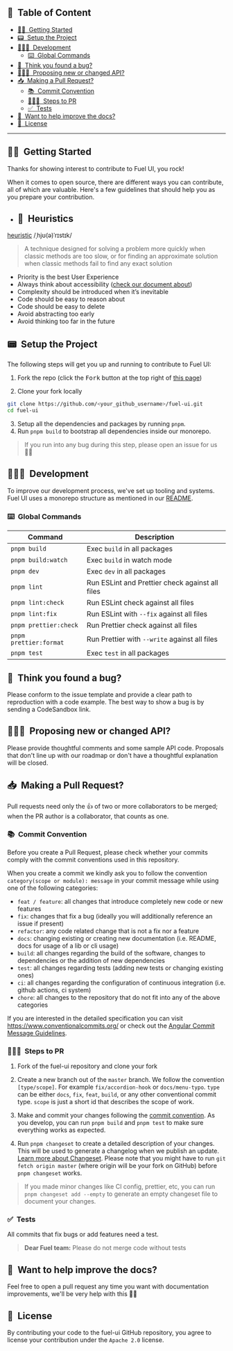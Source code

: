 <h2>📝&nbsp; Table of Content</h2>

- [🙋🏻&nbsp; Getting Started](#-getting-started)
- [📟&nbsp; Setup the Project](#-setup-the-project)
- [👨🏻‍💻&nbsp; Development](#-development)
  - [⌨️&nbsp; Global Commands](#️-global-commands)
- [🐞&nbsp; Think you found a bug?](#-think-you-found-a-bug)
- [🙋🏻‍♂️&nbsp; Proposing new or changed API?](#️-proposing-new-or-changed-api)
- [📥&nbsp; Making a Pull Request?](#-making-a-pull-request)
  - [📚&nbsp; Commit Convention](#-commit-convention)
  - [🚶🏻‍♂️&nbsp; Steps to PR](#️-steps-to-pr)
  - [✅&nbsp; Tests](#-tests)
- [📃&nbsp; Want to help improve the docs?](#-want-to-help-improve-the-docs)
- [📜&nbsp; License](#-license)

---

## 🙋🏻&nbsp; Getting Started

Thanks for showing interest to contribute to Fuel UI, you rock!

When it comes to open source, there are different ways you can contribute, all
of which are valuable. Here's a few guidelines that should help you as you
prepare your contribution.

- ## 📖&nbsp; Heuristics

[heuristic](<https://en.wikipedia.org/wiki/Heuristic_(computer_science)>)
/ˌhjʊ(ə)ˈrɪstɪk/

> A technique designed for solving a problem more quickly when classic methods are too slow, or for finding an approximate solution when classic methods fail to find any exact solution

- Priority is the best User Experience
- Always think about accessibility ([check our document about](./ACCESSIBILITY.md))
- Complexity should be introduced when it’s inevitable
- Code should be easy to reason about
- Code should be easy to delete
- Avoid abstracting too early
- Avoid thinking too far in the future

## 📟&nbsp; Setup the Project

The following steps will get you up and running to contribute to Fuel UI:

1. Fork the repo (click the <kbd>Fork</kbd> button at the top right of
   [this page](https://github.com/fuellabs/fuel-ui))

2. Clone your fork locally

```sh
git clone https://github.com/<your_github_username>/fuel-ui.git
cd fuel-ui
```

3. Setup all the dependencies and packages by running `pnpm`.
4. Run `pnpm build` to bootstrap all dependencies inside our monorepo.

> If you run into any bug during this step, please open an issue for us 🙏🏻

## 👨🏻‍💻&nbsp; Development

To improve our development process, we've set up tooling and systems. Fuel UI
uses a monorepo structure as mentioned in our [README](./README#tools).

### ⌨️&nbsp; Global Commands

| Command                | Description                                     |
| ---------------------- | ----------------------------------------------- |
| `pnpm build`           | Exec `build` in all packages                    |
| `pnpm build:watch`     | Exec `build` in watch mode                      |
| `pnpm dev`             | Exec `dev` in all packages                      |
| `pnpm lint`            | Run ESLint and Prettier check against all files |
| `pnpm lint:check`      | Run ESLint check against all files              |
| `pnpm lint:fix`        | Run ESLint with `--fix` against all files       |
| `pnpm prettier:check`  | Run Prettier check against all files            |
| `pnpm prettier:format` | Run Prettier with `--write` against all files   |
| `pnpm test`            | Exec `test` in all packages                     |

## 🐞&nbsp; Think you found a bug?

Please conform to the issue template and provide a clear path to reproduction
with a code example. The best way to show a bug is by sending a CodeSandbox
link.

## 🙋🏻‍♂️&nbsp; Proposing new or changed API?

Please provide thoughtful comments and some sample API code. Proposals that
don't line up with our roadmap or don't have a thoughtful explanation will be
closed.

## 📥&nbsp; Making a Pull Request?

Pull requests need only the :+1: of two or more collaborators to be merged; when
the PR author is a collaborator, that counts as one.

### 📚&nbsp; Commit Convention

Before you create a Pull Request, please check whether your commits comply with
the commit conventions used in this repository.

When you create a commit we kindly ask you to follow the convention
`category(scope or module): message` in your commit message while using one of
the following categories:

- `feat / feature`: all changes that introduce completely new code or new
  features
- `fix`: changes that fix a bug (ideally you will additionally reference an
  issue if present)
- `refactor`: any code related change that is not a fix nor a feature
- `docs`: changing existing or creating new documentation (i.e. README, docs for
  usage of a lib or cli usage)
- `build`: all changes regarding the build of the software, changes to
  dependencies or the addition of new dependencies
- `test`: all changes regarding tests (adding new tests or changing existing
  ones)
- `ci`: all changes regarding the configuration of continuous integration (i.e.
  github actions, ci system)
- `chore`: all changes to the repository that do not fit into any of the above
  categories

If you are interested in the detailed specification you can visit
https://www.conventionalcommits.org/ or check out the
[Angular Commit Message Guidelines](https://github.com/angular/angular/blob/22b96b9/CONTRIBUTING.md#-commit-message-guidelines).

### 🚶🏻‍♂️&nbsp; Steps to PR

1. Fork of the fuel-ui repository and clone your fork

2. Create a new branch out of the `master` branch. We follow the convention
   `[type/scope]`. For example `fix/accordion-hook` or `docs/menu-typo`. `type`
   can be either `docs`, `fix`, `feat`, `build`, or any other conventional
   commit type. `scope` is just a short id that describes the scope of work.

3. Make and commit your changes following the
   [commit convention](https://github.com/fuellabs/fuel-ui/blob/master/CONTRIBUTING.md#commit-convention).
   As you develop, you can run `pnpm build` and
   `pnpm test` to make sure everything works as expected.

4. Run `pnpm changeset` to create a detailed description of your changes. This
   will be used to generate a changelog when we publish an update.
   [Learn more about Changeset](https://github.com/atlassian/changesets/tree/master/packages/cli).
   Please note that you might have to run `git fetch origin master` (where
   origin will be your fork on GitHub) before `pnpm changeset` works.

> If you made minor changes like CI config, prettier, etc, you can run
> `pnpm changeset add --empty` to generate an empty changeset file to document
> your changes.

### ✅&nbsp; Tests

All commits that fix bugs or add features need a test.

> **Dear Fuel team:** Please do not merge code without tests

## 📃&nbsp; Want to help improve the docs?

Feel free to open a pull request any time you want with documentation improvements, we'll
be very help with this 🙏🏻

## 📜&nbsp; License

By contributing your code to the fuel-ui GitHub repository, you agree to
license your contribution under the `Apache 2.0` license.
